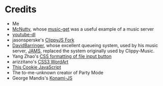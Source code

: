 Credits
=======

* Me
* [McNutty](https://github.com/mcnutty26), whose [music-get](https://github.com/mcnutty26/music-get) was a useful example of a music server
* [youtube-dl](http://rg3.github.io/youtube-dl/)
* jasonsperske's [ClippyJS Fork](https://github.com/jasonsperske/clippy.js)
* [DavidBarringer](https://github.com/DavidBarringer), whose excellent queueing system, used by his music server, [JAMS](https://github.com/DavidBarringer/JAMS), replaced the system originally used by Clippy-Music.
* Yang Zhao's [CSS formatting of file input button](http://geniuscarrier.com/how-to-style-a-html-file-upload-button-in-pure-css/)
* arizzitano's [CSS3 WordArt](https://github.com/arizzitano/css3wordart)
* [This Cookie JavaScript](https://www.quirksmode.org/js/cookies.html)
* The to-me-unknown creator of Party Mode
* George Mandis's [Konami-JS](http://konami-js.googlecode.com/)
